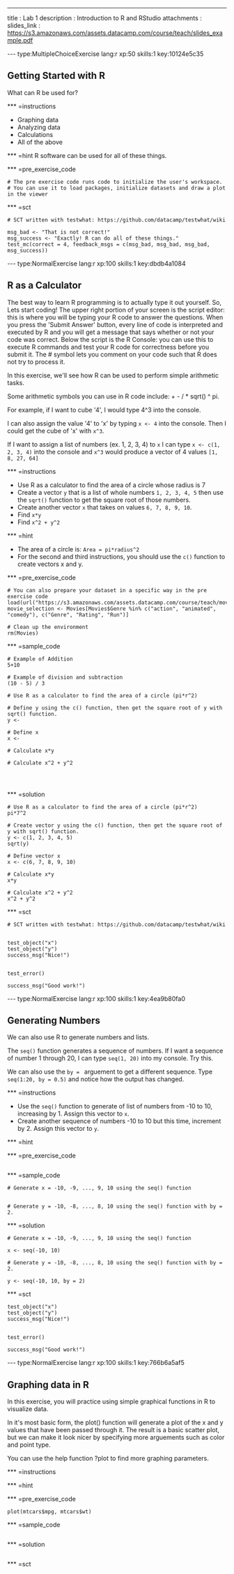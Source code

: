 ---
title       : Lab 1
description : Introduction to R and RStudio
attachments :
  slides_link : https://s3.amazonaws.com/assets.datacamp.com/course/teach/slides_example.pdf

--- type:MultipleChoiceExercise lang:r xp:50 skills:1 key:10124e5c35
## Getting Started with R


What can R be used for?

*** =instructions
- Graphing data
- Analyzing data
- Calculations
- All of the above

*** =hint
R software can be used for all of these things.

*** =pre_exercise_code
```{r}
# The pre exercise code runs code to initialize the user's workspace.
# You can use it to load packages, initialize datasets and draw a plot in the viewer

```

*** =sct
```{r}
# SCT written with testwhat: https://github.com/datacamp/testwhat/wiki

msg_bad <- "That is not correct!"
msg_success <- "Exactly! R can do all of these things."
test_mc(correct = 4, feedback_msgs = c(msg_bad, msg_bad, msg_bad, msg_success))
```

--- type:NormalExercise lang:r xp:100 skills:1 key:dbdb4a1084
## R as a Calculator

The best way to learn R programming is to actually type it out yourself. 
So, Lets start coding!
The upper right portion of your screen is the script editor: this is where you will be typing your R code to answer the questions. When you press the 'Submit Answer' button, every line of code is interpreted and executed by R and you will get a message that says whether or not your code was correct. Below the script is the R Console: you can use this to execute R commands and test your R code for correctness before you submit it. The # symbol lets you comment on your code such that R does not try to process it.

In this exercise, we'll see how R can be used to perform simple arithmetic tasks.

Some arithmetic symbols you can use in R code include: + - / * sqrt() ^ pi.

For example, if I want to cube '4', I would type 4^3 into the console.

I can also assign the value '4' to 'x' by typing `x <- 4` into the console. Then I could get the cube of 'x' with `x^3`.

If I want to assign a list of numbers (ex. 1, 2, 3, 4) to `x` I can type `x <- c(1, 2, 3, 4)` into the console and `x^3` would produce a vector of 4 values `[1, 8, 27, 64]` 

*** =instructions
- Use R as a calculator to find the area of a circle whose radius is 7
- Create a vector `y` that is a list of whole numbers `1, 2, 3, 4, 5`  then use the `sqrt()` function to get the square root of those numbers.
- Create another vector `x` that takes on values `6, 7, 8, 9, 10`.
- Find `x*y`
- Find `x^2 + y^2`

*** =hint
- The area of a circle is: `Area = pi*radius^2`
- For the second and third instructions, you should use the `c()` function to create vectors x and y.


*** =pre_exercise_code
```{r}
# You can also prepare your dataset in a specific way in the pre exercise code
load(url("https://s3.amazonaws.com/assets.datacamp.com/course/teach/movies.RData"))
movie_selection <- Movies[Movies$Genre %in% c("action", "animated", "comedy"), c("Genre", "Rating", "Run")]

# Clean up the environment
rm(Movies)
```

*** =sample_code
```{r}
# Example of Addition
5+10

# Example of division and subtraction
(10 - 5) / 3

# Use R as a calculator to find the area of a circle (pi*r^2)

# Define y using the c() function, then get the square root of y with sqrt() function.
y <- 

# Define x
x <- 

# Calculate x*y

# Calculate x^2 + y^2




```

*** =solution
```{r}
# Use R as a calculator to find the area of a circle (pi*r^2)
pi*7^2

# Create vector y using the c() function, then get the square root of y with sqrt() function.
y <- c(1, 2, 3, 4, 5)
sqrt(y)

# Define vector x
x <- c(6, 7, 8, 9, 10)

# Calculate x*y
x*y

# Calculate x^2 + y^2
x^2 + y^2

```

*** =sct
```{r}
# SCT written with testwhat: https://github.com/datacamp/testwhat/wiki


test_object("x")
test_object("y")
success_msg("Nice!")


test_error()

success_msg("Good work!")
```




--- type:NormalExercise lang:r xp:100 skills:1 key:4ea9b80fa0
## Generating Numbers

We can also use R to generate numbers and lists.

The `seq()` function generates a sequence of numbers. If I want a sequence of number 1 through 20, I can type `seq(1, 20)` into my console. Try this.

We can also use the `by = ` arguement to get a different sequence. Type `seq(1:20, by = 0.5)` and notice how the output has changed.

*** =instructions
- Use the `seq()` function to generate of list of numbers from -10 to 10, increasing by 1. Assign this vector to `x`.
- Create another sequence of numbers -10 to 10 but this time, increment by 2. Assign this vector to `y`. 

*** =hint

*** =pre_exercise_code
```{r}

```

*** =sample_code
```{r}
# Generate x = -10, -9, ..., 9, 10 using the seq() function


# Generate y = -10, -8, ..., 8, 10 using the seq() function with by = 2.
```

*** =solution
```{r}
# Generate x = -10, -9, ..., 9, 10 using the seq() function

x <- seq(-10, 10)

# Generate y = -10, -8, ..., 8, 10 using the seq() function with by = 2.

y <- seq(-10, 10, by = 2)
```

*** =sct
```{r}
test_object("x")
test_object("y")
success_msg("Nice!")


test_error()

success_msg("Good work!")
```
--- type:NormalExercise lang:r xp:100 skills:1 key:766b6a5af5
## Graphing data in R

In this exercise, you will practice using simple graphical functions in R to visualize data.

In it's most basic form, the plot() function will generate a plot of the x and y values that have been passed through it. The result is a basic scatter plot, but we can make it look nicer by specifying more arguements such as color and point type.

You can use the help function ?plot to find more graphing parameters.

*** =instructions

*** =hint

*** =pre_exercise_code
```{r}
plot(mtcars$mpg, mtcars$wt)
```

*** =sample_code
```{r}

```

*** =solution
```{r}

```

*** =sct
```{r}

```
